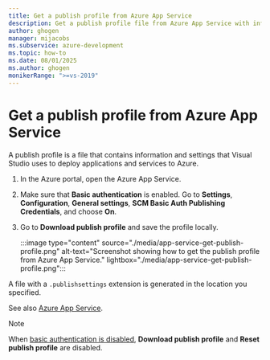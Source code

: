 ```yaml
---
title: Get a publish profile from Azure App Service
description: Get a publish profile file from Azure App Service with information and settings for Visual Studio to deploy applications and services to Azure.
author: ghogen
manager: mijacobs
ms.subservice: azure-development
ms.topic: how-to
ms.date: 08/01/2025
ms.author: ghogen
monikerRange: ">=vs-2019"
---
```


# Get a publish profile from Azure App Service

A publish profile is a file that contains information and settings that Visual Studio uses to deploy applications and services to Azure.

1. In the Azure portal, open the Azure App Service.
1. Make sure that **Basic authentication** is enabled. Go to **Settings**, **Configuration**, **General settings**, **SCM Basic Auth Publishing Credentials**, and choose **On**.
1. Go to **Download publish profile** and save the profile locally.

   :::image type="content" source="./media/app-service-get-publish-profile.png" alt-text="Screenshot showing how to get the publish profile from Azure App Service." lightbox="./media/app-service-get-publish-profile.png":::

A file with a `.publishsettings` extension is generated in the location you specified.

See also [Azure App Service](/azure/app-service).

> [!NOTE]
> When [basic authentication is disabled](/azure/app-service/configure-basic-auth-disable), **Download publish profile** and **Reset publish profile** are disabled.

